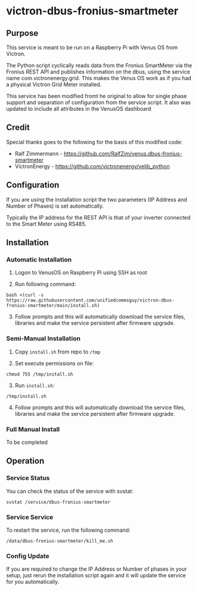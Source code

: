 # victron-dbus-fronius-smartmeter

## Purpose

This service is meant to be run on a Raspberry Pi with Venus OS from Victron.

The Python script cyclically reads data from the Fronius SmartMeter via the Fronius REST API and publishes information on the dbus, using the service name com.victronenergy.grid. This makes the Venus OS work as if you had a physical Victron Grid Meter installed.

This service has been modified fromt he original to allow for single phase support and separation of configuration from the service script. It also was updated to include all attributes in the VenusOS dashboard

## Credit

Special thanks goes to the following for the basis of this modified code:
   - Ralf Zimmermann - https://github.com/RalfZim/venus.dbus-fronius-smartmeter
   - VictronEnergy   - https://github.com/victronenergy/velib_python

## Configuration

If you are using the installation script the two parameters (IP Address and Number of Phases) is set automatically.

Typically the IP address for the REST API is that of your inverter connected to the Smart Meter using RS485.

## Installation

### Automatic Installation

1. Logon to VenusOS on Raspberry Pi using SSH as root

2. Run following command:

`bash <(curl -s https://raw.githubusercontent.com/unifiedcommsguy/victron-dbus-fronius-smartmeter/main/install.sh)`

3. Follow prompts and this will automatically download the service files, libraries and make the service persistent after firmware upgrade.

### Semi-Manual Installation

1. Copy `install.sh` from repo to `/tmp`

2. Set execute permissions on file:

`chmod 755 /tmp/install.sh`

3. Run `install.sh`:

`/tmp/install.sh`
   
4. Follow prompts and this will automatically download the service files, libraries and make the service persistent after firmware upgrade.
   
### Full Manual Install

   To be completed

## Operation

### Service Status

You can check the status of the service with svstat:

`svstat /service/dbus-fronius-smartmeter`

### Service Service

To restart the service, run the following command:

`/data/dbus-fronius-smartmeter/kill_me.sh`

### Config Update

If you are required to change the IP Address or Number of phases in your setup, just rerun the installation script again and it will update the service for you automatically.
